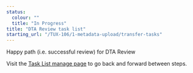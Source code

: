 ```yaml
---
status:
  colour: ""
  title: "In Progress"
title: "DTA Review task list"
starting_url: "/TUX-106/1-metadata-upload/transfer-tasks"
---
```


Happy path (i.e. successful review) for DTA Review

Visit the [Task List manage page](/TUX-106/2-dta-review/transfer-tasks-manage) to go back and forward between steps.
